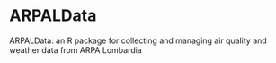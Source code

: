 # ARPALData
ARPALData: an R package for collecting and managing air quality and weather data from ARPA Lombardia

